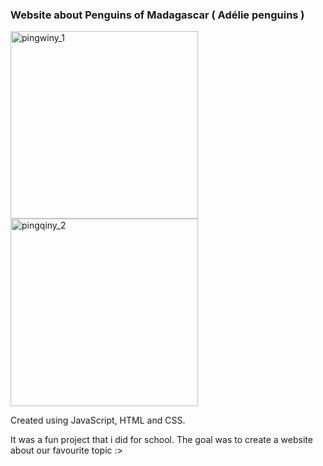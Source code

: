 ### Website about Penguins of Madagascar ( Adélie penguins )
<img src="https://github.com/user-attachments/assets/a299ee90-8bdb-43f7-bf63-c222a783f044" alt="pingwiny_1" width="300">
<img src="https://github.com/user-attachments/assets/9cb1f725-7f1f-40cb-a68e-d59d159e623b" alt="pingqiny_2" width="300">

Created using JavaScript, HTML and CSS.

It was a fun project that i did for school. The goal was to create a website about our favourite topic :>
